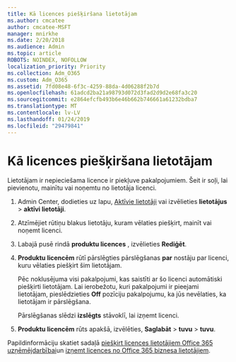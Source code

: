 ```yaml
---
title: Kā licences piešķiršana lietotājam
ms.author: cmcatee
author: cmcatee-MSFT
manager: mnirkhe
ms.date: 2/20/2018
ms.audience: Admin
ms.topic: article
ROBOTS: NOINDEX, NOFOLLOW
localization_priority: Priority
ms.collection: Adm_O365
ms.custom: Adm_O365
ms.assetid: 7fd08e48-6f3c-4259-88da-4d06288f2b7d
ms.openlocfilehash: 61adcd2ba21a98793d072d3fad2d9d2e68fa3c20
ms.sourcegitcommit: e2864efcfb493b6e46b662b746661a61232bdba7
ms.translationtype: MT
ms.contentlocale: lv-LV
ms.lasthandoff: 01/24/2019
ms.locfileid: "29479841"
---
```

# <a name="how-to-assign-a-license-to-a-user"></a>Kā licences piešķiršana lietotājam

Lietotājam ir nepieciešama licence ir piekļuve pakalpojumiem. Šeit ir soļi, lai pievienotu, mainītu vai noņemtu no lietotāja licenci.
  
1. Admin Center, dodieties uz lapu, [Aktīvie lietotāji](https://go.microsoft.com/fwlink/p/?linkid=834822) vai izvēlieties **lietotājus** \> **aktīvi lietotāji**.
    
2. Atzīmējiet rūtiņu blakus lietotāju, kuram vēlaties piešķirt, mainīt vai noņemt licenci.
    
3. Labajā pusē rindā **produktu licences** , izvēlieties **Rediģēt**.
    
4. **Produktu licencēm** rūtī pārslēgties pārslēgšanas **par** nostāju par licenci, kuru vēlaties piešķirt šim lietotājam. 
    
    Pēc noklusējuma visi pakalpojumi, kas saistīti ar šo licenci automātiski piešķirti lietotājam. Lai ierobežotu, kuri pakalpojumi ir pieejami lietotājam, pieslēdzieties **Off** pozīciju pakalpojumu, ka jūs nevēlaties, ka lietotājam ir pārslēgšana. 
    
    Pārslēgšanas slēdzi **izslēgts** stāvoklī, lai izņemt licenci. 
    
5. **Produktu licencēm** rūts apakšā, izvēlēties, **Saglabāt** \> **tuvu** \> **tuvu**.
    
Papildinformāciju skatiet sadaļā [piešķirt licences lietotājiem Office 365 uzņēmējdarbībai](https://support.office.com/article/997596b5-4173-4627-b915-36abac6786dc)un [izņemt licences no Office 365 biznesa lietotājiem](https://support.office.com/article/9b497c85-d0a4-4735-80fa-d3565bc05bd1).
  

